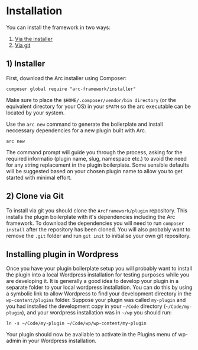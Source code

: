 # Installation

You can install the framework in two ways:

1. [Via the installer](#installer)
2. [Via git](#installation-via-git)

## 1) Installer

First, download the Arc installer using Composer:

    composer global require "arc-framework/installer"
    
Make sure to place the `$HOME/.composer/vendor/bin directory` (or the equivalent directory for your OS) in your `$PATH` so the 
arc executable can be located by your system.

Use the `arc new` command to generate the boilerplate and install neccessary dependencies for a new plugin built with Arc.

    arc new

The command prompt will guide you through the process, asking for the required informatio (plugin name, slug, namespace etc.)
to avoid the need for any string replacement in the plugin boilerplate. Some sensible defaults will be suggested based on
your chosen plugin name to allow you to get started with minimal effort.

## 2) Clone via Git

To install via git you should clone the `ArcFramework/plugin` repository. This installs the plugin boilerplate with it's
dependencies including the Arc framework. To download the dependencies you will need to run `composer install` after the
repository has been cloned. You will also probably want to remove the `.git` folder and run `git init` to initialise your
own git repository.

## Installing plugin in Wordpress

Once you have your plugin boilerplate setup you will probably want to install the plugin into a local Wordpress installation
for testing purposes while you are developing it. It is generally a good idea to develop your plugin in a separate folder to
your local wordpress installation. You can do this by using a symbolic link to allow Wordpress to find your development 
directory in the `wp-content/plugins` folder. Suppose your plugin was called `my-plugin` and you had installed the development
copy in your `~/Code` directory (`~/Code/my-plugin`), and your wordpress installation was in `~/wp` you should run:

`ln -s ~/Code/my-plugin ~/Code/wp/wp-content/my-plugin`

Your plugin should now be available to activate in the Plugins menu of wp-admin in your Wordpress installation.
